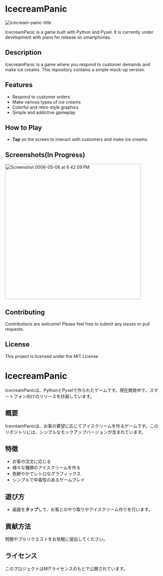 # IcecreamPanic

![icecream-panic-title](https://github.com/kai-tokei/IcecreamPanic/assets/89783070/d003dedb-5e45-4357-820b-c3ba46f37870)


IcecreamPanic is a game built with Python and Pyxel. It is currently under development with plans for release on smartphones.

## Description
IcecreamPanic is a game where you respond to customer demands and make ice creams. This repository contains a simple mock-up version.

## Features
- Respond to customer orders
- Make various types of ice creams
- Colorful and retro-style graphics
- Simple and addictive gameplay

## How to Play
- **Tap** on the screen to interact with customers and make ice creams.

## Screenshots(In Progress)
<img width="443" alt="Screenshot 0006-05-06 at 6 42 09 PM" src="https://github.com/kai-tokei/IcecreamPanic/assets/89783070/b1edb7a6-338d-4e63-9ddb-025fb015ae09">

## Contributing
Contributions are welcome! Please feel free to submit any issues or pull requests.

## License
This project is licensed under the MIT License


# IcecreamPanic

IcecreamPanicは、PythonとPyxelで作られたゲームです。現在開発中で、スマートフォン向けのリリースを計画しています。

## 概要
IcecreamPanicは、お客の要望に応じてアイスクリームを作るゲームです。このリポジトリには、シンプルなモックアップバージョンが含まれています。

## 特徴
- お客の注文に応じる
- 様々な種類のアイスクリームを作る
- 色鮮やかでレトロなグラフィックス
- シンプルで中毒性のあるゲームプレイ

## 遊び方
- 画面を**タップ**して、お客とのやり取りやアイスクリーム作りを行います。

## 貢献方法
問題やプルリクエストをお気軽に提出してください。

## ライセンス
このプロジェクトはMITライセンスのもとで公開されています。
